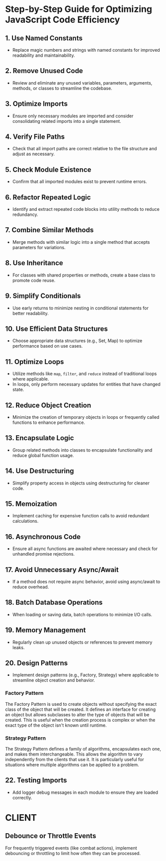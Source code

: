 # Step-by-Step Guide for Optimizing JavaScript Code Efficiency

## 1. Use Named Constants
- Replace magic numbers and strings with named constants for improved readability and maintainability.

## 2. Remove Unused Code
- Review and eliminate any unused variables, parameters, arguments, methods, or classes to streamline the codebase.

## 3. Optimize Imports
- Ensure only necessary modules are imported and consider consolidating related imports into a single statement.

## 4. Verify File Paths
- Check that all import paths are correct relative to the file structure and adjust as necessary.

## 5. Check Module Existence
- Confirm that all imported modules exist to prevent runtime errors.

## 6. Refactor Repeated Logic
- Identify and extract repeated code blocks into utility methods to reduce redundancy.

## 7. Combine Similar Methods
- Merge methods with similar logic into a single method that accepts parameters for variations.

## 8. Use Inheritance
- For classes with shared properties or methods, create a base class to promote code reuse.

## 9. Simplify Conditionals
- Use early returns to minimize nesting in conditional statements for better readability.

## 10. Use Efficient Data Structures
- Choose appropriate data structures (e.g., Set, Map) to optimize performance based on use cases.

## 11. Optimize Loops
- Utilize methods like `map`, `filter`, and `reduce` instead of traditional loops where applicable.
- In loops, only perform necessary updates for entities that have changed state.

## 12. Reduce Object Creation
- Minimize the creation of temporary objects in loops or frequently called functions to enhance performance.

## 13. Encapsulate Logic
- Group related methods into classes to encapsulate functionality and reduce global function usage.

## 14. Use Destructuring
- Simplify property access in objects using destructuring for cleaner code.

## 15. Memoization
- Implement caching for expensive function calls to avoid redundant calculations.

## 16. Asynchronous Code
- Ensure all async functions are awaited where necessary and check for unhandled promise rejections.

## 17. Avoid Unnecessary Async/Await
- If a method does not require async behavior, avoid using async/await to reduce overhead.

## 18. Batch Database Operations
- When loading or saving data, batch operations to minimize I/O calls.

## 19. Memory Management
- Regularly clean up unused objects or references to prevent memory leaks.

## 20. Design Patterns
- Implement design patterns (e.g., Factory, Strategy) where applicable to streamline object creation and behavior.

### Factory Pattern
The Factory Pattern is used to create objects without specifying the exact class of the object that will be created. It defines an interface for creating an object but allows subclasses to alter the type of objects that will be created. This is useful when the creation process is complex or when the exact type of the object isn't known until runtime.

### Strategy Pattern
The Strategy Pattern defines a family of algorithms, encapsulates each one, and makes them interchangeable. This allows the algorithm to vary independently from the clients that use it. It is particularly useful for situations where multiple algorithms can be applied to a problem.

## 22. Testing Imports
- Add logger debug messages in each module to ensure they are loaded correctly.



# CLIENT

## Debounce or Throttle Events
For frequently triggered events (like combat actions), implement debouncing or throttling to limit how often they can be processed.